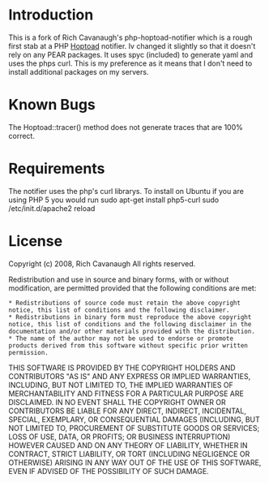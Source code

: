 # Introduction

This is a fork of Rich Cavanaugh's php-hoptoad-notifier which is a rough first stab at a PHP [Hoptoad](http://hoptoadapp.com) notifier. Iv changed it slightly so that it doesn't rely on any PEAR packages. It uses spyc (included) to generate yaml and uses the phps curl. This is my preference as it means that I don't need to install additional packages on my servers.

# Known Bugs

The Hoptoad::tracer() method does not generate traces that are 100% correct.

# Requirements

The notifier uses the php's curl librarys. To install on Ubuntu if you are using PHP 5 you would run
	sudo apt-get install php5-curl
	sudo /etc/init.d/apache2 reload

    
# License

Copyright (c) 2008, Rich Cavanaugh
All rights reserved.

Redistribution and use in source and binary forms, with or without modification, are permitted provided that the following conditions are met:

    * Redistributions of source code must retain the above copyright notice, this list of conditions and the following disclaimer.
    * Redistributions in binary form must reproduce the above copyright notice, this list of conditions and the following disclaimer in the documentation and/or other materials provided with the distribution.
    * The name of the author may not be used to endorse or promote products derived from this software without specific prior written permission.

THIS SOFTWARE IS PROVIDED BY THE COPYRIGHT HOLDERS AND CONTRIBUTORS "AS IS" AND ANY EXPRESS OR IMPLIED WARRANTIES, INCLUDING, BUT NOT LIMITED TO, THE IMPLIED WARRANTIES OF MERCHANTABILITY AND FITNESS FOR A PARTICULAR PURPOSE ARE DISCLAIMED. IN NO EVENT SHALL THE COPYRIGHT OWNER OR CONTRIBUTORS BE LIABLE FOR ANY DIRECT, INDIRECT, INCIDENTAL, SPECIAL, EXEMPLARY, OR CONSEQUENTIAL DAMAGES (INCLUDING, BUT NOT LIMITED TO, PROCUREMENT OF SUBSTITUTE GOODS OR SERVICES; LOSS OF USE, DATA, OR PROFITS; OR BUSINESS INTERRUPTION) HOWEVER CAUSED AND ON ANY THEORY OF LIABILITY, WHETHER IN CONTRACT, STRICT LIABILITY, OR TORT (INCLUDING NEGLIGENCE OR OTHERWISE) ARISING IN ANY WAY OUT OF THE USE OF THIS SOFTWARE, EVEN IF ADVISED OF THE POSSIBILITY OF SUCH DAMAGE.